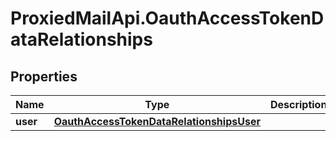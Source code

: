 # ProxiedMailApi.OauthAccessTokenDataRelationships

## Properties

Name | Type | Description | Notes
------------ | ------------- | ------------- | -------------
**user** | [**OauthAccessTokenDataRelationshipsUser**](OauthAccessTokenDataRelationshipsUser.md) |  | [optional] 



